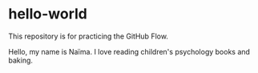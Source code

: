 # hello-world
This repository is for practicing the GitHub Flow.

Hello, my name is Naïma. I love reading children's psychology books and baking. 
